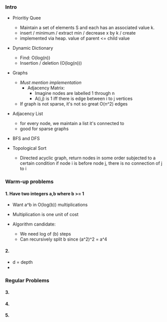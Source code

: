 
### Intro

- Prioritiy Quee 
	- Maintain a set of elements S and each has an associated value k.
	- insert / minimum / extract min / decrease x by k / create 
	- implemented via heap. value of parent <= child value
- Dynamic Dictionary
	- Find: O(log(n))
	- Insertion / deletion (O(log(n)))

- Graphs
	- *Must mention implementation*
		- Adjacency Matrix:
			- Imagine nodes are labelled 1 through n
			- A(i,j) is 1 iff there is edge between i to j vertices
	- If graph is not sparse, it's not so great O(n^2) edges

- Adjacency List
	- for every node, we maintain a list it's connected to
	- good for sparse graphs

- BFS and DFS
- Topological Sort
	- Directed acyclic graph, return nodes in some order subjected to a certain condition if node i is before node j, there is no connection of j to i
### Warm-up problems


#### 1.  Have two integers a,b where b >= 1
- Want a^b in O(log(b)) multiplications
- Multiplication is one unit of cost

- Algorithm candidate:
	- We need log of (b) steps
	- Can recursively split b since (a^2)^2 = a^4 


#### 2. 

- d = depth
- 



### Regular Problems


#### 3.



#### 4.



#### 5.